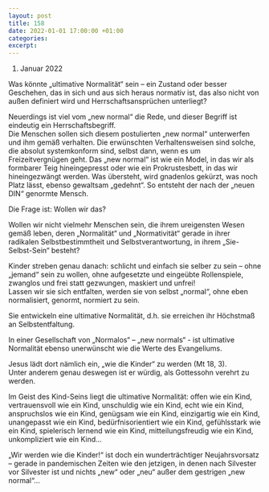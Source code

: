 ```yaml
---
layout: post
title: 158
date: 2022-01-01 17:00:00 +01:00
categories: 
excerpt: 
---
```


1. Januar 2022

Was könnte „ultimative Normalität“ sein – ein Zustand oder besser Geschehen, das in sich und aus sich heraus normativ ist, das also nicht von außen definiert wird und Herrschaftsansprüchen unterliegt?

Neuerdings ist viel vom „new normal“ die Rede, und dieser Begriff ist eindeutig ein Herrschaftsbegriff.\
Die Menschen sollen sich diesem postulierten „new normal“ unterwerfen und ihm gemäß verhalten. Die erwünschten Verhaltensweisen sind solche, die absolut systemkonform sind, selbst dann, wenn es um Freizeitvergnügen geht. Das „new normal“ ist wie ein Model, in das wir als formbarer Teig hineingepresst oder wie ein Prokrustesbett, in das wir hineingezwängt werden. Was übersteht, wird gnadenlos gekürzt, was noch Platz lässt, ebenso gewaltsam „gedehnt“. So entsteht der nach der „neuen DIN“ genormte Mensch.

Die Frage ist: Wollen wir das?

Wollen wir nicht vielmehr Menschen sein, die ihrem ureigensten Wesen gemäß leben, deren „Normalität“ und „Normativität“ gerade in ihrer radikalen Selbstbestimmtheit und Selbstverantwortung, in ihrem „Sie-Selbst-Sein“ besteht?

Kinder streben genau danach: schlicht und einfach sie selber zu sein – ohne „jemand“ sein zu wollen, ohne aufgesetzte und eingeübte Rollenspiele, zwanglos und frei statt gezwungen, maskiert und unfrei!\
Lassen wir sie sich entfalten, werden sie von selbst „normal“, ohne eben normalisiert, genormt, normiert zu sein.

Sie entwickeln eine ultimative Normalität, d.h. sie erreichen ihr Höchstmaß an Selbstentfaltung.

In einer Gesellschaft von „Normalos“ – „new normals“ - ist ultimative Normalität ebenso unerwünscht wie die Werte des Evangeliums.

Jesus lädt dort nämlich ein, „wie die Kinder“ zu werden (Mt 18, 3).\
Unter anderem genau deswegen ist er würdig, als Gottessohn verehrt zu werden.

Im Geist des Kind-Seins liegt die ultimative Normalität: offen wie ein Kind, vertrauensvoll wie ein Kind, unschuldig wie ein Kind, echt wie ein Kind, anspruchslos wie ein Kind, genügsam wie ein Kind, einzigartig wie ein Kind, unangepasst wie ein Kind, bedürfnisorientiert wie ein Kind, gefühlsstark wie ein Kind, spielerisch lernend wie ein Kind, mitteilungsfreudig wie ein Kind, unkompliziert wie ein Kind…

„Wir werden wie die Kinder!“ ist doch ein wunderträchtiger Neujahrsvorsatz – gerade in pandemischen Zeiten wie den jetzigen, in denen nach Silvester vor Silvester ist und nichts „new“ oder „neu“ außer dem gestrigen „new normal“…
